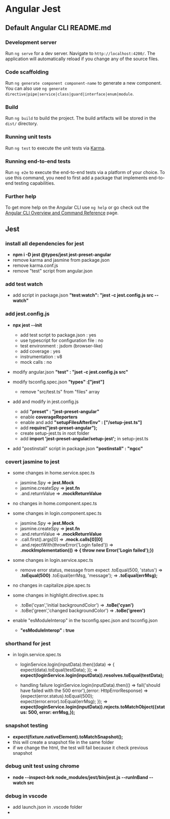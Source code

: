 # Angular Jest

## Default Angular CLI README.md

### Development server

Run `ng serve` for a dev server. Navigate to `http://localhost:4200/`. The application will automatically reload if you change any of the source files.

### Code scaffolding

Run `ng generate component component-name` to generate a new component. You can also use `ng generate directive|pipe|service|class|guard|interface|enum|module`.

### Build

Run `ng build` to build the project. The build artifacts will be stored in the `dist/` directory.

### Running unit tests

Run `ng test` to execute the unit tests via [Karma](https://karma-runner.github.io).

### Running end-to-end tests

Run `ng e2e` to execute the end-to-end tests via a platform of your choice. To use this command, you need to first add a package that implements end-to-end testing capabilities.

### Further help

To get more help on the Angular CLI use `ng help` or go check out the [Angular CLI Overview and Command Reference](https://angular.io/cli) page.

## Jest

### install all dependencies for jest

- **npm i -D jest @types/jest jest-preset-angular**
- remove karma and jasmine from package.json
- remove karma.conf.js
- remove "test" script from angular.json

### add test watch

- add script in package.json
  **"test:watch": "jest -c jest.config.js src --watch"**

### add jest.config.js

- **npx jest --init**

  - add test script to package.json : yes
  - use typescript for configuration file : no
  - test environment : jsdom (browser-like)
  - add coverage : yes
  - instrumentation : v8
  - mock calls : no

- modify angular.json
  **"test" : "jset -c jest.config.js src"**
- modify tsconfig.spec.json
  **"types" :["jest"]**

  - remove "src/test.ts" from "files" array

- add and modify in jest.config.js
  - add **"preset" : "jest-preset-angular"**
  - enable **coverageReporters**
  - enable and add **"setupFilesAfterEnv" : ["<rootDir>/setup-jest.ts"]**
  - add **require("jest-preset-angular");**
  - create setup-jest.ts in root folder
  - add **import 'jest-preset-angular/setup-jest';** in setup-jest.ts
- add "postinstall" script in package.json
  **"postinstall" : "ngcc"**

### covert jasmine to jest

- some changes in home.service.spec.ts

  - jasmine.Spy => **jest.Mock**
  - jasmine.createSpy => **jest.fn**
  - .and.returnValue => **.mockReturnValue**

- no changes in home.component.spec.ts

- some changes in login.component.spec.ts

  - jasmine.Spy => **jest.Mock**
  - jasmine.createSpy => **jest.fn**
  - .and.returnValue => **.mockReturnValue**
  - .call.first().args[0] => **.mock.calls[0][0]**
  - .and.rejectWith(throwError('Login failed')) => **.mockImplementation(() => { throw new Error('Login failed');})**

- some changes in login.service.spec.ts

  - remove error status, message from expect
    .toEqual(500, 'status') => **.toEqual(500)**
    .toEqual(errMsg, 'message'); => **.toEqual(errMsg);**

- no changes in capitalize.pipe.spec.ts

- some changes in highlight.directive.spec.ts

  - .toBe('cyan','initial backgroundColor') => **.toBe('cyan')**
  - .toBe('green','changed backgroundColor') => **.toBe('green')**

- enable "esModuleInterop" in the tsconfig.spec.json and tsconfig.json
  - **"esModuleInterop" : true**

### shorthand for jest

- in login.service.spec.ts

  - loginService.login(inputData).then((data) => { expect(data).toEqual(testData); }); => **expect(loginService.login(inputData)).resolves.toEqual(testData);**

  - handling failure
    loginService.login(inputData).then(() => fail('should have failed with the 500 error'),(error: HttpErrorResponse) => {expect(error.status).toEqual(500); expect(error.error).toEqual(errMsg); });
    => **expect(loginService.login(inputData)).rejects.toMatchObject({status: 500, error: errMsg,});**

### snapshot testing

- **expect(fixture.nativeElement).toMatchSnapshot();**
- this will create a snapshot file in the same folder
- if we change the html, the test will fail because it check previous snapshot

### debug unit test using chrome

- **node --inspect-brk node_modules/jest/bin/jest.js --runInBand --watch src**


### debug in vscode

- add launch.json in .vscode folder
- 
